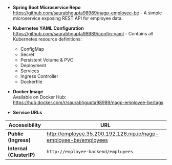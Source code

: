 - **Spring Boot Microservice Repo**  
  https://github.com/saurabhgupta98989/nagp-employee-be -
  A simple microservice exposing REST API for employee data.

- **Kubernetes YAML Configuration**  
  https://github.com/saurabhgupta98989/config-yaml -
  Contains all Kubernetes resource definitions:
  - ConfigMap
  - Secret
  - Persistent Volume & PVC
  - Deployment
  - Services
  - Ingress Controller
  - Dockerfile

- **Docker Image**  
  Available on Docker Hub:  
  https://hub.docker.com/r/saurabhgupta98989/nagp-employee-be/tags

- **Service URLs**  

| Accessibility       | URL                                                                 |
|-------------------|----------------------------------------------------------------------|
| **Public (Ingress)**  | http://employee.35.200.192.126.nip.io/nagp-employee-be/employees |
| **Internal (ClusterIP)** | `http://employee-backend/employees` |

